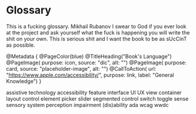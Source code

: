 # Glossary

This is a fucking glossary. Mikhail Rubanov I swear to God if you ever look at the project and ask yourself what the fuck is happening you will write the shit on your own. This is serious shit and I want the book to be as sUcCinT as possible.

@Metadata {
    @PageColor(blue)
    @TitleHeading("Book's Language")
    @PageImage(
               purpose: icon, 
               source: "dic", 
               alt: "")
    @PageImage(
               purpose: card, 
               source: "placeholder-image", 
               alt: "")
    @CallToAction(
                url: "https://www.apple.com/accessibility/",
                purpose: link, 
                label: "General Knowledge")
}

assistive technology
accessibility feature
interface
UI
UX
view
container
layout
control
element
picker
slider
segmented control
switch
toggle
sense
sensory system
perception 
impairment 
(dis)ability
ada 
wcag
wwdc

